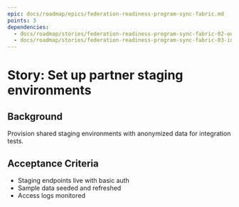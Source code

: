 ```yaml
---
epic: docs/roadmap/epics/federation-readiness-program-sync-fabric.md
points: 3
dependencies:
  - docs/roadmap/stories/federation-readiness-program-sync-fabric-02-outbound-service.md
  - docs/roadmap/stories/federation-readiness-program-sync-fabric-03-inbound-listener.md
---
```

# Story: Set up partner staging environments

## Background
Provision shared staging environments with anonymized data for integration tests.

## Acceptance Criteria
- Staging endpoints live with basic auth
- Sample data seeded and refreshed
- Access logs monitored
